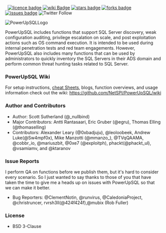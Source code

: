 
 &nbsp;
[![licence badge]][licence] 
[![wiki Badge]][wiki] 
[![stars badge]][stars] 
[![forks badge]][forks] 
[![issues badge]][issues] 
![Twitter Follow](https://img.shields.io/twitter/follow/_nullbind.svg?style=social)

[licence badge]:https://img.shields.io/badge/license-New%20BSD-blue.svg
[stars badge]:https://img.shields.io/github/stars/NetSPI/PowerUpSQL.svg
[forks badge]:https://img.shields.io/github/forks/NetSPI/PowerUpSQL.svg
[issues badge]:https://img.shields.io/github/issues/NetSPI/PowerUpSQL.svg
[wiki badge]:https://img.shields.io/badge/PowerUpSQL-Wiki-green.svg

[licence]:https://github.com/NetSPI/PowerUpSQL/blob/master/LICENSE
[stars]:https://github.com/NetSPI/PowerUpSQL/stargazers
[forks]:https://github.com/NetSPI/PowerUpSQL/network
[issues]:https://github.com/NetSPI/PowerUpSQL/issues
[wiki]:https://github.com/NetSPI/PowerUpSQL/wiki

![PowerUpSQLLogo](https://raw.githubusercontent.com/NetSPI/PowerUpSQL/master/images/PowerUpSQL_GitHub4.png) 

PowerUpSQL includes functions that support SQL Server discovery, weak configuration auditing, privilege escalation on scale, and post exploitation actions such as OS command execution. It is intended to be used during internal penetration tests and red team engagements. However, PowerUpSQL also includes many functions that can be used by administrators to quickly inventory the SQL Servers in their ADS domain and perform common threat hunting tasks related to SQL Server.

### PowerUpSQL Wiki
For setup instructions, <a href="https://github.com/NetSPI/PowerUpSQL/wiki/PowerUpSQL-Cheat-Sheet">cheat Sheets</a>, blogs, function overviews, and usage information check out the wiki: <a href="  https://github.com/NetSPI/PowerUpSQL/wiki">https://github.com/NetSPI/PowerUpSQL/wiki</a>

### Author and Contributors
* Author: Scott Sutherland (@_nullbind)
* Major Contributors: Antti Rantasaari, Eric Gruber (@egru), Thomas Elling (@thomaselling)
* Contributors: Alexander Leary (@0xbadjuju), @leoloobeek, Andrew Luke(@Sw4mpf0x), Mike Manzotti (@mmanzo_), @TVqQAAMA, @cobbr_io, @mariuszbit, @0xe7 (@exploitph), phackt(@phackt_ul), @vsamiamv, and @ktaranov

### Issue Reports

I perform QA on functions before we publish them, but it's hard to consider every scenario. So I just wanted to say thanks to those of you that have taken the time to give me a heads up on issues with PowerUpSQL so that we can make it better. 
* Bug Reporters: @ClementNotin, @runvirus, @CaledoniaProject, @christruncer, rvrsh3ll(@424f424f),@mubix (Rob Fuller)


### License
* BSD 3-Clause

